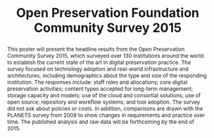 ---
abstract: 'This poster will present the headline results from the Open Preservation
  Community Survey 2015, which surveyed over 130 institutions around the world to
  establish the current state of the art in digital preservation practice. The survey
  focused on technology adoption and real-world infrastructure and architectures,
  including demographics about the type and size of the responding institution. The
  responses include: staff roles and allocations; core digital preservation activities;
  content types accepted for long-term management; storage capacity and models; use
  of the cloud and consortial solutions; use of open source; repository and workflow
  systems; and tool adoption. The survey did not ask about policies or costs. In addition,
  comparisons are drawn with the PLANETS survey from 2009 to show changes in requirements
  and practice over time. The published analysis and raw data will be forthcoming
  by the end of 2015.'
creators:
- Ed Fay
- Becky McGuinness
- Carl Wilson
- Nick Krabbenhoeft
date: null
document_url: https://services.phaidra.univie.ac.at/api/object/o:429587/download
grand_parent: iPRES
institutions: []
keywords:
- digital preservation practice; open source; technology adoption; continuous improvement
landing_page_url: https://phaidra.univie.ac.at/o:429587
language: eng
layout: publication
license: CC BY 4.0 International
notes_url: null
parent: iPRES 2015
publication_type: poster
size: 342067
slides_url: null
source_name: iPRES
stream_url: null
title: Open Preservation Foundation Community Survey 2015
year: 2015
---